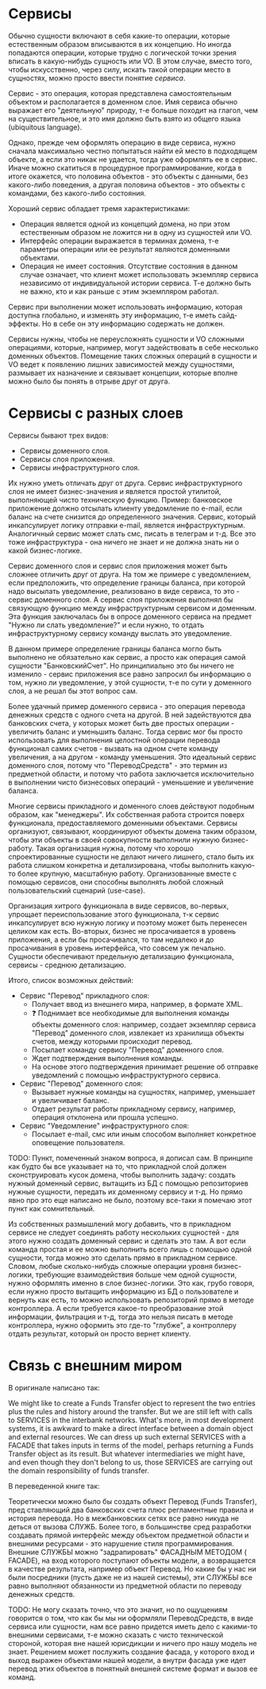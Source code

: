 # Сервисы

Обычно сущности включают в себя какие-то операции, которые естественным образом вписываются в их концепцию. Но иногда попадаются операции, которые трудно с логической точки зрения вписать в какую-нибудь сущность или VO. В этом случае, вместо того, чтобы искусственно, через силу, искать такой операции место в сущностях, можно просто ввести понятие *сервиса*.

Сервис - это операция, которая представлена самостоятельным объектом и располагается в доменном слое. Имя сервиса обычно выражает его "деятельную" природу, т-е больше походит на глагол, чем на существительное, и это имя должно быть взято из общего языка (ubiquitous language).

Однако, прежде чем оформлять операцию в виде сервиса, нужно сначала максимально честно попытаться найти ей место в подходящем объекте, а если это никак не удается, тогда уже оформлять ее в сервис. Иначе можно скатиться в процедурное программирование, когда в итоге окажется, что половина объектов - это объекты с данными, без какого-либо поведения, а другая половина объектов - это объекты с командами, без какого-либо состояния.

Хороший сервис обладает тремя характеристиками:

* Операция является одной из концепций домена, но при этом естественным образом не ложится ни в одну из сущностей или VO.
* Интерфейс операции выражается в терминах домена, т-е параметры операции или ее результат являются доменными объектами.
* Операция не имеет состояния. Отсутствие состояния в данном случае означает, что клиент может использовать экземпляр сервиса независимо от индивидуальной истории сервиса. Т-е должно быть не важно, кто и как раньше с этим экземпляром работал.

Сервис при выполнении может использовать информацию, которая доступна глобально, и изменять эту информацию, т-е иметь сайд-эффекты. Но в себе он эту информацию содержать не должен.

Сервисы нужны, чтобы не переусложнять сущности и VO сложными операциями, которые, например, могут задействовать в себе несколько доменных объектов. Помещение таких сложных операций в сущности и VO ведет к появлению лишних зависимостей между сущностями, размывает их назначение и связывает концепции, которые вполне можно было бы понять в отрыве друг от друга.

# Сервисы с разных слоев

Сервисы бывают трех видов:

* Сервисы доменного слоя.
* Сервисы слоя приложения.
* Сервисы инфраструктурного слоя.

Их нужно уметь отличать друг от друга. Сервис инфраструктурного слоя не имеет бизнес-значения и является простой утилитой, выполняющей чисто техническую функцию. Пример: банковское приложение должно отсылать клиенту уведомление по e-mail, если баланс на счете снизится до определенного значения. Сервис, который инкапсулирует логику отправки e-mail, является инфраструктурным. Аналогичный сервис может слать смс, писать в телеграм и т-д. Все это тоже инфраструктура - она ничего не знает и не должна знать ни о какой бизнес-логике.

Сервис доменного слоя и сервис слоя приложения может быть сложнее отличить друг от друга. На том же примере с уведомлением, если предположить, что определение границы баланса, при которой надо высылать уведомление, реализовано в виде сервиса, то это - сервис доменного слоя. А сервис слоя приложения выполнял бы связующую функцию между инфраструктурным сервисом и доменным. Эта функция заключалась бы в опросе доменного сервиса на предмет "Нужно ли слать уведомление?" и если нужно, то отдать инфраструктурному сервису команду выслать это уведомление.

В данном примере определение границы баланса могло быть выполнено не обязательно как сервис, а просто как операция самой сущности "БанковскийСчет". Но принципиально это бы ничего не изменило - сервис приложения все равно запросил бы информацию о том, нужно ли уведомление, у этой сущности, т-е по сути у доменного слоя, а не решал бы этот вопрос сам.

Более удачный пример доменного сервиса - это операция перевода денежных средств с одного счета на другой. В ней задействуются два банковских счета, у которых может быть две простых операции - увеличить баланс и уменьшить баланс. Тогда сервис мог бы просто использовать для выполнения целостной операции перевода функционал самих счетов - вызвать на одном счете команду увеличения, а на другом - команду уменьшения. Это идеальный сервис доменного слоя, потому что "ПереводСредств" - это термин из предметной области, и потому что работа заключается исключительно в выполнении чисто бизнесовых операций - уменьшение и увеличение баланса.

Многие сервисы прикладного и доменного слоев действуют подобным образом, как "менеджеры". Их собственная работа строится поверх функционала, предоставляемого доменными объектами. Сервисы организуют, связывают, координируют объекты домена таким образом, чтобы эти объекты в своей совокупности выполнили нужную бизнес-работу. Такая организация нужна, потому что хорошо спроектированные сущности не делают ничего лишнего, стало быть их работа слишком конкретна и детализирована, чтобы выполнить какую-то более крупную, масштабную работу. Организованные вместе с помощью сервисов, они способны выполнять любой сложный пользовательский сценарий (use-case).

Организация хитрого функционала в виде сервисов, во-первых, упрощает переиспользование этого функционала, т-к сервис инкапсулирует всю нужную логику и поэтому может быть перенесен целиком как есть. Во-вторых, бизнес не просачивается в уровень приложения, а если бы просачивался, то там недалеко и до просачивания в уровень интерфейса, что совсем уж печально. Сущности обеспечивают предельную детализацию функционала, сервисы - среднюю детализацию.

Итого, список возможных действий:

* Сервис "Перевод" прикладного слоя:
  * Получает ввод из внешнего мира, например, в формате XML.
  * :question: Поднимает все необходимые для выполнения команды объекты доменного слоя: например, создает экземпляр сервиса "Перевод" доменного слоя, извлекает из хранилища объекты счетов, между которыми происходит перевод.
  * Посылает команду сервису "Перевод" доменного слоя.
  * Ждет подтверждения выполнения команды.
  * На основе этого подтверждения принимает решение об отправке уведомлений с помощью инфраструктурного сервиса.
* Сервис "Перевод" доменного слоя:
  * Вызывает нужные команды на сущностях, например, уменьшает и увеличивает баланс.
  * Отдает результат работы прикладному сервису, например, операция отклонена или прошла успешно.
* Сервис "Уведомление" инфраструктурного слоя:
  * Посылает e-mail, смс или иным способом выполняет конкретное оповещение пользователя.

TODO: Пункт, помеченный знаком вопроса, я дописал сам. В принципе как будто бы все указывает на то, что прикладной слой должен сконструировать кусок домена, чтобы выполнить задачу: создать нужный доменный сервис, вытащить из БД с помощью репозиториев нужные сущности, передать их доменному сервису и т-д. Но прямо явно про это еще написано не было, поэтому все-таки я помечаю этот пункт как сомнительный.

Из собственных размышлений могу добавить, что в прикладном сервисе не следует соединять работу нескольких сущностей - для этого нужно создать доменный сервис и сделать это там. А вот если команда простая и ее можно выполнить всего лишь с помощью одной сущности, тогда можно это сделать прямо в прикладном сервисе. Словом, любые сколько-нибудь сложные операции уровня бизнес-логики, требующие взаимодействия больше чем одной сущности, нужно оформлять именно в слое бизнес-логики. Это как, грубо говоря, если нужно просто вытащить информацию из БД о пользователе и вернуть как есть, то можно использовать репозиторий прямо в методе контроллера. А если требуется какое-то преобразование этой информации, фильтрация и т-д, тогда это нельзя писать в методе контроллера, нужно оформить это где-то "глубже", а контроллеру отдать результат, который он просто вернет клиенту.

# Связь с внешним миром

В оригинале написано так:

We might like to create a Funds Transfer object to represent the two entries plus the rules and history around the transfer. But we are still left with calls to SERVICES in the interbank networks. What's more, in most development systems, it is awkward to make a direct interface between a domain object and external resources. We can dress up such external SERVICES with a FACADE that takes inputs in terms of the model, perhaps returning a Funds Transfer object as its result. But whatever intermediaries we might have, and even though they don't belong to us, those SERVICES are carrying out the domain responsibility of funds transfer.

В переведенной книге так:

Теоретически можно было бы создать объект Перевод (Funds Transfer), пред ставляющий два банковских счета плюс регламентные правила и история перевода. Но в межбанковских сетях все равно никуда не деться от вызова СЛУЖБ. Более того, в большинстве сред разработки создавать прямой интерфейс между объектом предметной области и внешними ресурсами - это нарушение стиля программирования. Внешние СЛУЖБЫ можно "задрапировать" ФАСАДНЫМ МЕТОДОМ ( FACADE), на вход которого поступают объекты модели, а возвращается в качестве результата, например объект Перевод. Но какие бы у нас ни были посредники (пусть даже не из нашей системы), эти СЛУЖБЫ все равно выполняют обязанности из предметной области по переводу денежных средств.

TODO: Не могу сказать точно, что это значит, но по ощущениям говорится о том, что как бы мы ни оформляли ПереводСредств, в виде сервиса или сущности, нам все равно придется иметь дело с какими-то внешними сервисами, т-е можно сказать с чисто технической стороной, которая вне нашей юрисдикции и ничего про нашу модель не знает. Решением может послужить создание фасада, у которого вход и выход выражен объектами нашей модели, а внутри фасада уже идет перевод этих объектов в понятный внешней системе формат и вызов ее команд.
